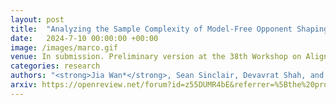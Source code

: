 ```yaml
---
layout: post
title:  "Analyzing the Sample Complexity of Model-Free Opponent Shaping"
date:   2024-7-10 00:00:00 +00:00
image: /images/marco.gif
venue: In submission. Preliminary version at the 38th Workshop on Aligning Reinforcement Learning Experimentalists and Theorists (ARLET), the <strong>International Conference on Machine Learning (ICML)</strong>, 2024, Vienna, Austria.
categories: research
authors: "<strong>Jia Wan*</strong>, Sean Sinclair, Devavrat Shah, and Martin Wainwright"
arxiv: https://openreview.net/forum?id=z55DUMR4bE&referrer=%5Bthe%20profile%20of%20Jia%20Wan%5D(%2Fprofile%3Fid%3D~Jia_Wan3)
---
```

